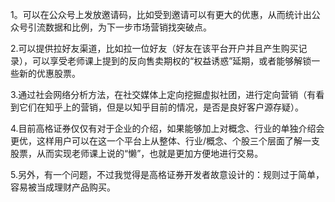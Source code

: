 1。可以在公众号上发放邀请码，比如受到邀请可以有更大的优惠，从而统计出公众号引流数据和比例，为下一步市场营销找突破点。

2.可以提供拉好友渠道，比如拉一位好友（好友在该平台开户并且产生购买记录），可以享受老师课上提到的反向售卖期权的“权益诱惑”延期，或者能够解锁一些新的优惠股票。



3.通过社会网络分析方法，在社交媒体上定向挖掘虚拟社团，进行定向营销（有看到它们在知乎上的营销，但是以知乎目前的情况，是否是良好客户源存疑）。



4.目前高格证券仅仅有对于企业的介绍，如果能够加上对概念、行业的单独介绍会更优，这样用户可以在这一个平台上从整体、行业/概念、个股三个层面了解一支股票，从而实现老师课上说的“懒”，也就是更加方便地进行交易。



5.另外，有一个问题，不过我觉得是高格证券开发者故意设计的：规则过于简单，容易被当成理财产品购买。

